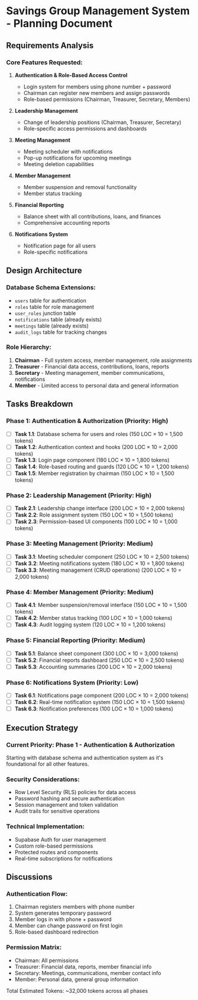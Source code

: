 
# Savings Group Management System - Planning Document

## Requirements Analysis

### Core Features Requested:
1. **Authentication & Role-Based Access Control**
   - Login system for members using phone number + password
   - Chairman can register new members and assign passwords
   - Role-based permissions (Chairman, Treasurer, Secretary, Members)

2. **Leadership Management**
   - Change of leadership positions (Chairman, Treasurer, Secretary)
   - Role-specific access permissions and dashboards

3. **Meeting Management**
   - Meeting scheduler with notifications
   - Pop-up notifications for upcoming meetings
   - Meeting deletion capabilities

4. **Member Management**
   - Member suspension and removal functionality
   - Member status tracking

5. **Financial Reporting**
   - Balance sheet with all contributions, loans, and finances
   - Comprehensive accounting reports

6. **Notifications System**
   - Notification page for all users
   - Role-specific notifications

## Design Architecture

### Database Schema Extensions:
- `users` table for authentication
- `roles` table for role management
- `user_roles` junction table
- `notifications` table (already exists)
- `meetings` table (already exists)
- `audit_logs` table for tracking changes

### Role Hierarchy:
1. **Chairman** - Full system access, member management, role assignments
2. **Treasurer** - Financial data access, contributions, loans, reports
3. **Secretary** - Meeting management, member communications, notifications
4. **Member** - Limited access to personal data and general information

## Tasks Breakdown

### Phase 1: Authentication & Authorization (Priority: High)
- [ ] **Task 1.1**: Database schema for users and roles (150 LOC × 10 = 1,500 tokens)
- [ ] **Task 1.2**: Authentication context and hooks (200 LOC × 10 = 2,000 tokens)
- [ ] **Task 1.3**: Login page component (180 LOC × 10 = 1,800 tokens)
- [ ] **Task 1.4**: Role-based routing and guards (120 LOC × 10 = 1,200 tokens)
- [ ] **Task 1.5**: Member registration by chairman (150 LOC × 10 = 1,500 tokens)

### Phase 2: Leadership Management (Priority: High)
- [ ] **Task 2.1**: Leadership change interface (200 LOC × 10 = 2,000 tokens)
- [ ] **Task 2.2**: Role assignment system (150 LOC × 10 = 1,500 tokens)
- [ ] **Task 2.3**: Permission-based UI components (100 LOC × 10 = 1,000 tokens)

### Phase 3: Meeting Management (Priority: Medium)
- [ ] **Task 3.1**: Meeting scheduler component (250 LOC × 10 = 2,500 tokens)
- [ ] **Task 3.2**: Meeting notifications system (180 LOC × 10 = 1,800 tokens)
- [ ] **Task 3.3**: Meeting management (CRUD operations) (200 LOC × 10 = 2,000 tokens)

### Phase 4: Member Management (Priority: Medium)
- [ ] **Task 4.1**: Member suspension/removal interface (150 LOC × 10 = 1,500 tokens)
- [ ] **Task 4.2**: Member status tracking (100 LOC × 10 = 1,000 tokens)
- [ ] **Task 4.3**: Audit logging system (120 LOC × 10 = 1,200 tokens)

### Phase 5: Financial Reporting (Priority: Medium)
- [ ] **Task 5.1**: Balance sheet component (300 LOC × 10 = 3,000 tokens)
- [ ] **Task 5.2**: Financial reports dashboard (250 LOC × 10 = 2,500 tokens)
- [ ] **Task 5.3**: Accounting summaries (200 LOC × 10 = 2,000 tokens)

### Phase 6: Notifications System (Priority: Low)
- [ ] **Task 6.1**: Notifications page component (200 LOC × 10 = 2,000 tokens)
- [ ] **Task 6.2**: Real-time notification system (150 LOC × 10 = 1,500 tokens)
- [ ] **Task 6.3**: Notification preferences (100 LOC × 10 = 1,000 tokens)

## Execution Strategy

### Current Priority: Phase 1 - Authentication & Authorization
Starting with database schema and authentication system as it's foundational for all other features.

### Security Considerations:
- Row Level Security (RLS) policies for data access
- Password hashing and secure authentication
- Session management and token validation
- Audit trails for sensitive operations

### Technical Implementation:
- Supabase Auth for user management
- Custom role-based permissions
- Protected routes and components
- Real-time subscriptions for notifications

## Discussions

### Authentication Flow:
1. Chairman registers members with phone number
2. System generates temporary password
3. Member logs in with phone + password
4. Member can change password on first login
5. Role-based dashboard redirection

### Permission Matrix:
- Chairman: All permissions
- Treasurer: Financial data, reports, member financial info
- Secretary: Meetings, communications, member contact info
- Member: Personal data, general group information

Total Estimated Tokens: ~32,000 tokens across all phases